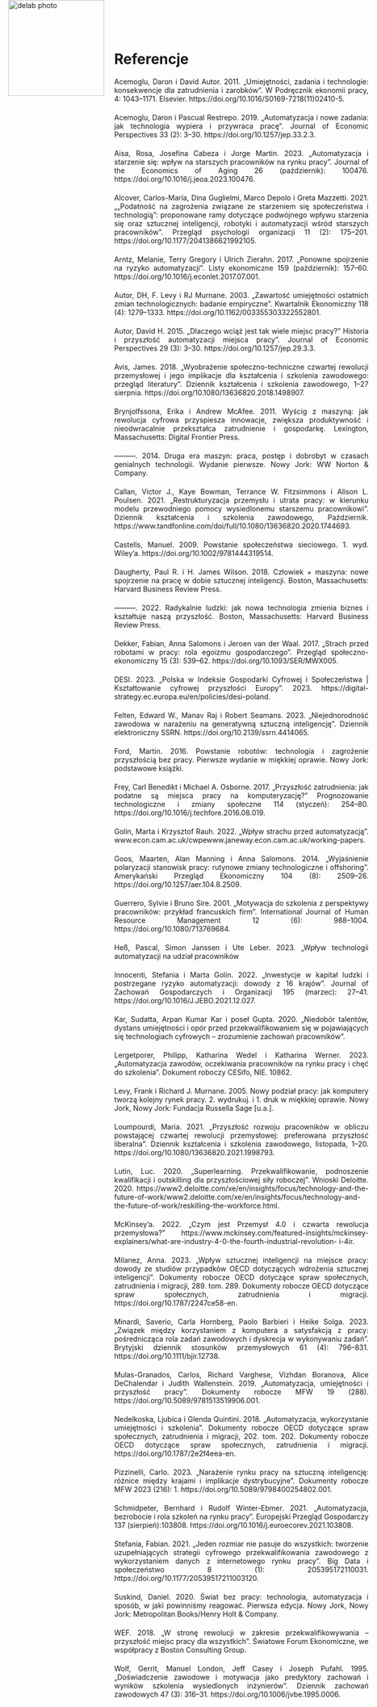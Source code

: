 <div style="position: absolute; top: 0; left: 1.3em; width: 190px; height: 190px; overflow: hidden;">
    <img src="/genai_site/assets/logo2.png" alt="delab photo" style="width: 100%; height: 100%; object-fit: contain; display: block;">
</div>

<h1 style="margin-top: 50px;"><b> Referencje</b></h1>

<div style="text-align: justify; margin-bottom: 20px;">Acemoglu, Daron i David Autor. 2011. „Umiejętności, zadania i technologie: konsekwencje dla zatrudnienia i zarobków”. W Podręcznik ekonomii pracy, 4: 1043–1171. Elsevier. https://doi.org/10.1016/S0169-7218(11)02410-5.
</div>
<div style="text-align: justify; margin-bottom: 20px;">
Acemoglu, Daron i Pascual Restrepo. 2019. „Automatyzacja i nowe zadania: jak technologia wypiera i przywraca pracę”. Journal of Economic Perspectives 33 (2): 3–30. https://doi.org/10.1257/jep.33.2.3.
</div>

<div style="text-align: justify; margin-bottom: 20px;">
Aisa, Rosa, Josefina Cabeza i Jorge Martin. 2023. „Automatyzacja i starzenie się: wpływ na starszych pracowników na rynku pracy”. Journal of the Economics of Aging 26 (październik): 100476. https://doi.org/10.1016/j.jeoa.2023.100476.
</div>

<div style="text-align: justify; margin-bottom: 20px;">
Alcover, Carlos-María, Dina Guglielmi, Marco Depolo i Greta Mazzetti. 2021. „„Podatność na zagrożenia związane ze starzeniem się społeczeństwa i technologią”: proponowane ramy dotyczące podwójnego wpływu starzenia się oraz sztucznej inteligencji, robotyki i automatyzacji wśród starszych pracowników”. Przegląd psychologii organizacji 11 (2): 175–201. https://doi.org/10.1177/2041386621992105.
</div>

<div style="text-align: justify; margin-bottom: 20px;">
Arntz, Melanie, Terry Gregory i Ulrich Zierahn. 2017. „Ponowne spojrzenie na ryzyko automatyzacji”. Listy ekonomiczne 159 (październik): 157–60. https://doi.org/10.1016/j.econlet.2017.07.001.
</div>

<div style="text-align: justify; margin-bottom: 20px;">
Autor, DH, F. Levy i RJ Murnane. 2003. „Zawartość umiejętności ostatnich zmian technologicznych: badanie empiryczne”. Kwartalnik Ekonomiczny 118 (4): 1279–1333. https://doi.org/10.1162/003355303322552801.
</div>

<div style="text-align: justify; margin-bottom: 20px;">
Autor, David H. 2015. „Dlaczego wciąż jest tak wiele miejsc pracy?” Historia i przyszłość automatyzacji miejsca pracy”. Journal of Economic Perspectives 29 (3): 3–30. https://doi.org/10.1257/jep.29.3.3.
</div>

<div style="text-align: justify; margin-bottom: 20px;">
Avis, James. 2018. „Wyobrażenie społeczno-techniczne czwartej rewolucji przemysłowej i jego implikacje dla kształcenia i szkolenia zawodowego: przegląd literatury”. Dziennik kształcenia i szkolenia zawodowego, 1–27 sierpnia. https://doi.org/10.1080/13636820.2018.1498907.
</div>

<div style="text-align: justify; margin-bottom: 20px;">
Brynjolfssona, Erika i Andrew McAfee. 2011. Wyścig z maszyną: jak rewolucja cyfrowa przyspiesza innowacje, zwiększa produktywność i nieodwracalnie przekształca zatrudnienie i gospodarkę. Lexington, Massachusetts: Digital Frontier Press.
</div>

<div style="text-align: justify; margin-bottom: 20px;">
———. 2014. Druga era maszyn: praca, postęp i dobrobyt w czasach genialnych technologii. Wydanie pierwsze. Nowy Jork: WW Norton & Company.
</div>

<div style="text-align: justify; margin-bottom: 20px;">
Callan, Victor J., Kaye Bowman, Terrance W. Fitzsimmons i Alison L. Poulsen. 2021. „Restrukturyzacja przemysłu i utrata pracy: w kierunku modelu przewodniego pomocy wysiedlonemu starszemu pracownikowi”. Dziennik kształcenia i szkolenia zawodowego, Październik. https://www.tandfonline.com/doi/full/10.1080/13636820.2020.1744693.
</div>

<div style="text-align: justify; margin-bottom: 20px;">
Castells, Manuel. 2009. Powstanie społeczeństwa sieciowego. 1. wyd. Wiley’a. https://doi.org/10.1002/9781444319514.
</div>

<div style="text-align: justify; margin-bottom: 20px;">
Daugherty, Paul R. i H. James Wilson. 2018. Człowiek + maszyna: nowe spojrzenie na pracę w dobie sztucznej inteligencji. Boston, Massachusetts: Harvard Business Review Press.
</div>

<div style="text-align: justify; margin-bottom: 20px;">
———. 2022. Radykalnie ludzki: jak nowa technologia zmienia biznes i kształtuje naszą przyszłość. Boston, Massachusetts: Harvard Business Review Press.
</div>

<div style="text-align: justify; margin-bottom: 20px;">
Dekker, Fabian, Anna Salomons i Jeroen van der Waal. 2017. „Strach przed robotami w pracy: rola egoizmu gospodarczego”. Przegląd społeczno-ekonomiczny 15 (3): 539–62. https://doi.org/10.1093/SER/MWX005.
</div>

<div style="text-align: justify; margin-bottom: 20px;">
DESI. 2023. „Polska w Indeksie Gospodarki Cyfrowej i Społeczeństwa | Kształtowanie cyfrowej przyszłości Europy”. 2023. https://digital-strategy.ec.europa.eu/en/policies/desi-poland.
</div>

<div style="text-align: justify; margin-bottom: 20px;">
Felten, Edward W., Manav Raj i Robert Seamans. 2023. „Niejednorodność zawodowa w narażeniu na generatywną sztuczną inteligencję”. Dziennik elektroniczny SSRN. https://doi.org/10.2139/ssrn.4414065.
</div>

<div style="text-align: justify; margin-bottom: 20px;">
Ford, Martin. 2016. Powstanie robotów: technologia i zagrożenie przyszłością bez pracy. Pierwsze wydanie w miękkiej oprawie. Nowy Jork: podstawowe książki.
</div>

<div style="text-align: justify; margin-bottom: 20px;">
Frey, Carl Benedikt i Michael A. Osborne. 2017. „Przyszłość zatrudnienia: jak podatne są miejsca pracy na komputeryzację?” Prognozowanie technologiczne i zmiany społeczne 114 (styczeń): 254–80. https://doi.org/10.1016/j.techfore.2016.08.019.
</div>

<div style="text-align: justify; margin-bottom: 20px;">
Golin, Marta i Krzysztof Rauh. 2022. „Wpływ strachu przed automatyzacją”. www.econ.cam.ac.uk/cwpewww.janeway.econ.cam.ac.uk/working-papers.
</div>

<div style="text-align: justify; margin-bottom: 20px;">
Goos, Maarten, Alan Manning i Anna Salomons. 2014. „Wyjaśnienie polaryzacji stanowisk pracy: rutynowe zmiany technologiczne i offshoring”. Amerykański Przegląd Ekonomiczny 104 (8): 2509–26. https://doi.org/10.1257/aer.104.8.2509.
</div>

<div style="text-align: justify; margin-bottom: 20px;">
Guerrero, Sylvie i Bruno Sire. 2001. „Motywacja do szkolenia z perspektywy pracowników: przykład francuskich firm”. International Journal of Human Resource Management 12 (6): 988–1004. https://doi.org/10.1080/713769684.
</div>

<div style="text-align: justify; margin-bottom: 20px;">
Heß, Pascal, Simon Janssen i Ute Leber. 2023. „Wpływ technologii automatyzacji na udział pracowników
</div>
<div style="text-align: justify; margin-bottom: 20px;">
Innocenti, Stefania i Marta Golin. 2022. „Inwestycje w kapitał ludzki i postrzegane ryzyko automatyzacji: dowody z 16 krajów”. Journal of Zachowań Gospodarczych i Organizacji 195 (marzec): 27–41. https://doi.org/10.1016/J.JEBO.2021.12.027.
</div>
<div style="text-align: justify; margin-bottom: 20px;">
Kar, Sudatta, Arpan Kumar Kar i poseł Gupta. 2020. „Niedobór talentów, dystans umiejętności i opór przed przekwalifikowaniem się w pojawiających się technologiach cyfrowych – zrozumienie zachowań pracowników”.
</div>
<div style="text-align: justify; margin-bottom: 20px;">
Lergetporer, Philipp, Katharina Wedel i Katharina Werner. 2023. „Automatyzacja zawodów, oczekiwania pracowników na rynku pracy i chęć do szkolenia”. Dokument roboczy CESifo, NIE. 10862.
</div>
<div style="text-align: justify; margin-bottom: 20px;">
Levy, Frank i Richard J. Murnane. 2005. Nowy podział pracy: jak komputery tworzą kolejny rynek pracy. 2. wydrukuj. i 1. druk w miękkiej oprawie. Nowy Jork, Nowy Jork: Fundacja Russella Sage [u.a.].
</div>
<div style="text-align: justify; margin-bottom: 20px;">
Loumpourdi, Maria. 2021. „Przyszłość rozwoju pracowników w obliczu powstającej czwartej rewolucji przemysłowej: preferowana przyszłość liberalna”. Dziennik kształcenia i szkolenia zawodowego, listopada, 1–20. https://doi.org/10.1080/13636820.2021.1998793.
</div>
<div style="text-align: justify; margin-bottom: 20px;">
Lutin, Luc. 2020. „Superlearning. Przekwalifikowanie, podnoszenie kwalifikacji i outskilling dla przyszłościowej siły roboczej”. Wnioski Deloitte. 2020. https://www2.deloitte.com/xe/en/insights/focus/technology-and-the-future-of-work/www2.deloitte.com/xe/en/insights/focus/technology-and- the-future-of-work/reskilling-the-workforce.html.
</div>
<div style="text-align: justify; margin-bottom: 20px;">
McKinsey’a. 2022. „Czym jest Przemysł 4.0 i czwarta rewolucja przemysłowa?” https://www.mckinsey.com/featured-insights/mckinsey-explainers/what-are-industry-4-0-the-fourth-industrial-revolution- i-4ir.
</div>
<div style="text-align: justify; margin-bottom: 20px;">
Milanez, Anna. 2023. „Wpływ sztucznej inteligencji na miejsce pracy: dowody ze studiów przypadków OECD dotyczących wdrożenia sztucznej inteligencji”. Dokumenty robocze OECD dotyczące spraw społecznych, zatrudnienia i migracji, 289. tom. 289. Dokumenty robocze OECD dotyczące spraw społecznych, zatrudnienia i migracji. https://doi.org/10.1787/2247ce58-en.
</div>
<div style="text-align: justify; margin-bottom: 20px;">
Minardi, Saverio, Carla Hornberg, Paolo Barbieri i Heike Solga. 2023. „Związek między korzystaniem z komputera a satysfakcją z pracy: pośrednicząca rola zadań zawodowych i dyskrecja w wykonywaniu zadań”. Brytyjski dziennik stosunków przemysłowych 61 (4): 796–831. https://doi.org/10.1111/bjir.12738.
</div>
<div style="text-align: justify; margin-bottom: 20px;">
Mulas-Granados, Carlos, Richard Varghese, Vizhdan Boranova, Alice DeChalendar i Judith Wallenstein. 2019. „Automatyzacja, umiejętności i przyszłość pracy”. Dokumenty robocze MFW 19 (288). https://doi.org/10.5089/9781513519906.001.
</div>
<div style="text-align: justify; margin-bottom: 20px;">
Nedelkoska, Ljubica i Glenda Quintini. 2018. „Automatyzacja, wykorzystanie umiejętności i szkolenia”. Dokumenty robocze OECD dotyczące spraw społecznych, zatrudnienia i migracji, 202. tom. 202. Dokumenty robocze OECD dotyczące spraw społecznych, zatrudnienia i migracji. https://doi.org/10.1787/2e2f4eea-en.
</div>
<div style="text-align: justify; margin-bottom: 20px;">
Pizzinelli, Carlo. 2023. „Narażenie rynku pracy na sztuczną inteligencję: różnice między krajami i implikacje dystrybucyjne”. Dokumenty robocze MFW 2023 (216): 1. https://doi.org/10.5089/9798400254802.001.
</div>
<div style="text-align: justify; margin-bottom: 20px;">
Schmidpeter, Bernhard i Rudolf Winter-Ebmer. 2021. „Automatyzacja, bezrobocie i rola szkoleń na rynku pracy”. Europejski Przegląd Gospodarczy 137 (sierpień):103808. https://doi.org/10.1016/j.euroecorev.2021.103808.
</div>
<div style="text-align: justify; margin-bottom: 20px;">
Stefania, Fabian. 2021. „Jeden rozmiar nie pasuje do wszystkich: tworzenie uzupełniających strategii cyfrowego przekwalifikowania zawodowego z wykorzystaniem danych z internetowego rynku pracy”. Big Data i społeczeństwo 8 (1): 205395172110031. https://doi.org/10.1177/20539517211003120.
</div>
<div style="text-align: justify; margin-bottom: 20px;">
Suskind, Daniel. 2020. Świat bez pracy: technologia, automatyzacja i sposób, w jaki powinniśmy reagować. Pierwsza edycja. Nowy Jork, Nowy Jork: Metropolitan Books/Henry Holt & Company.
</div>
<div style="text-align: justify; margin-bottom: 20px;">
WEF. 2018. „W stronę rewolucji w zakresie przekwalifikowywania – przyszłość miejsc pracy dla wszystkich”. Światowe Forum Ekonomiczne, we współpracy z Boston Consulting Group.
</div>
<div style="text-align: justify; margin-bottom: 20px;">
Wolf, Gerrit, Manuel London, Jeff Casey i Joseph Pufahl. 1995. „Doświadczenie zawodowe i motywacja jako predyktory zachowań i wyników szkolenia wysiedlonych inżynierów”. Dziennik zachowań zawodowych 47 (3): 316–31. https://doi.org/10.1006/jvbe.1995.0006.
</div>
